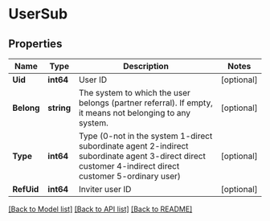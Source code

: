 # UserSub

## Properties

Name | Type | Description | Notes
------------ | ------------- | ------------- | -------------
**Uid** | **int64** | User ID | [optional] 
**Belong** | **string** | The system to which the user belongs (partner referral). If empty, it means not belonging to any system. | [optional] 
**Type** | **int64** | Type (0-not in the system 1-direct subordinate agent 2-indirect subordinate agent 3-direct direct customer 4-indirect direct customer 5-ordinary user) | [optional] 
**RefUid** | **int64** | Inviter user ID | [optional] 

[[Back to Model list]](../README.md#documentation-for-models) [[Back to API list]](../README.md#documentation-for-api-endpoints) [[Back to README]](../README.md)


